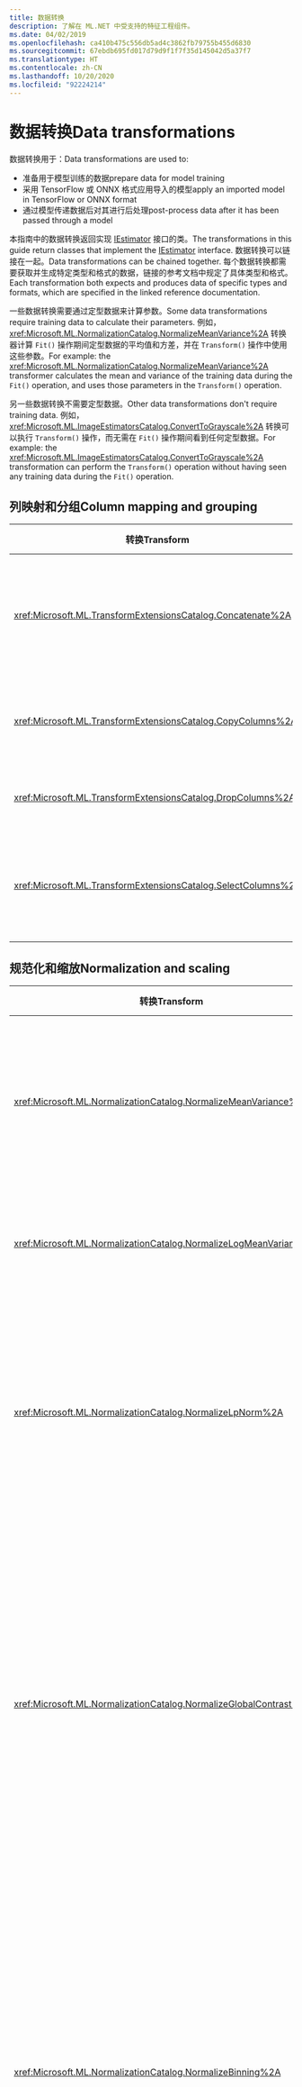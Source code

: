 ```yaml
---
title: 数据转换
description: 了解在 ML.NET 中受支持的特征工程组件。
ms.date: 04/02/2019
ms.openlocfilehash: ca410b475c556db5ad4c3862fb79755b455d6830
ms.sourcegitcommit: 67ebdb695fd017d79d9f1f7f35d145042d5a37f7
ms.translationtype: HT
ms.contentlocale: zh-CN
ms.lasthandoff: 10/20/2020
ms.locfileid: "92224214"
---
```

# <a name="data-transformations"></a><span data-ttu-id="62c13-103">数据转换</span><span class="sxs-lookup"><span data-stu-id="62c13-103">Data transformations</span></span>

<span data-ttu-id="62c13-104">数据转换用于：</span><span class="sxs-lookup"><span data-stu-id="62c13-104">Data transformations are used to:</span></span>

- <span data-ttu-id="62c13-105">准备用于模型训练的数据</span><span class="sxs-lookup"><span data-stu-id="62c13-105">prepare data for model training</span></span>
- <span data-ttu-id="62c13-106">采用 TensorFlow 或 ONNX 格式应用导入的模型</span><span class="sxs-lookup"><span data-stu-id="62c13-106">apply an imported model in TensorFlow or ONNX format</span></span>
- <span data-ttu-id="62c13-107">通过模型传递数据后对其进行后处理</span><span class="sxs-lookup"><span data-stu-id="62c13-107">post-process data after it has been passed through a model</span></span>

<span data-ttu-id="62c13-108">本指南中的数据转换返回实现 [IEstimator](xref:Microsoft.ML.IEstimator%601) 接口的类。</span><span class="sxs-lookup"><span data-stu-id="62c13-108">The transformations in this guide return classes that implement the [IEstimator](xref:Microsoft.ML.IEstimator%601) interface.</span></span> <span data-ttu-id="62c13-109">数据转换可以链接在一起。</span><span class="sxs-lookup"><span data-stu-id="62c13-109">Data transformations can be chained together.</span></span> <span data-ttu-id="62c13-110">每个数据转换都需要获取并生成特定类型和格式的数据，链接的参考文档中规定了具体类型和格式。</span><span class="sxs-lookup"><span data-stu-id="62c13-110">Each transformation both expects and produces data of specific types and formats, which are specified in the linked reference documentation.</span></span>

<span data-ttu-id="62c13-111">一些数据转换需要通过定型数据来计算参数。</span><span class="sxs-lookup"><span data-stu-id="62c13-111">Some data transformations require training data to calculate their parameters.</span></span> <span data-ttu-id="62c13-112">例如，<xref:Microsoft.ML.NormalizationCatalog.NormalizeMeanVariance%2A> 转换器计算 `Fit()` 操作期间定型数据的平均值和方差，并在 `Transform()` 操作中使用这些参数。</span><span class="sxs-lookup"><span data-stu-id="62c13-112">For example: the <xref:Microsoft.ML.NormalizationCatalog.NormalizeMeanVariance%2A> transformer calculates the mean and variance of the training data during the `Fit()` operation, and uses those parameters in the `Transform()` operation.</span></span>

<span data-ttu-id="62c13-113">另一些数据转换不需要定型数据。</span><span class="sxs-lookup"><span data-stu-id="62c13-113">Other data transformations don't require training data.</span></span> <span data-ttu-id="62c13-114">例如，<xref:Microsoft.ML.ImageEstimatorsCatalog.ConvertToGrayscale%2A> 转换可以执行 `Transform()` 操作，而无需在 `Fit()` 操作期间看到任何定型数据。</span><span class="sxs-lookup"><span data-stu-id="62c13-114">For example: the <xref:Microsoft.ML.ImageEstimatorsCatalog.ConvertToGrayscale%2A> transformation can perform the `Transform()` operation without having seen any training data during the `Fit()` operation.</span></span>

## <a name="column-mapping-and-grouping"></a><span data-ttu-id="62c13-115">列映射和分组</span><span class="sxs-lookup"><span data-stu-id="62c13-115">Column mapping and grouping</span></span>

| <span data-ttu-id="62c13-116">转换</span><span class="sxs-lookup"><span data-stu-id="62c13-116">Transform</span></span> | <span data-ttu-id="62c13-117">定义</span><span class="sxs-lookup"><span data-stu-id="62c13-117">Definition</span></span> |
| --- | --- |
| <xref:Microsoft.ML.TransformExtensionsCatalog.Concatenate%2A> | <span data-ttu-id="62c13-118">将一个或多个输入列连接到新输出列中</span><span class="sxs-lookup"><span data-stu-id="62c13-118">Concatenate one or more input columns into a new output column</span></span> |
| <xref:Microsoft.ML.TransformExtensionsCatalog.CopyColumns%2A> | <span data-ttu-id="62c13-119">复制和重命名一个或多个输入列</span><span class="sxs-lookup"><span data-stu-id="62c13-119">Copy and rename one or more input columns</span></span> |
| <xref:Microsoft.ML.TransformExtensionsCatalog.DropColumns%2A> | <span data-ttu-id="62c13-120">删除一个或多个输入列</span><span class="sxs-lookup"><span data-stu-id="62c13-120">Drop one or more input columns</span></span> |
| <xref:Microsoft.ML.TransformExtensionsCatalog.SelectColumns%2A> | <span data-ttu-id="62c13-121">选择一个或多个不包含输入数据的列</span><span class="sxs-lookup"><span data-stu-id="62c13-121">Select one or more columns to keep from the input data</span></span> |

## <a name="normalization-and-scaling"></a><span data-ttu-id="62c13-122">规范化和缩放</span><span class="sxs-lookup"><span data-stu-id="62c13-122">Normalization and scaling</span></span>

| <span data-ttu-id="62c13-123">转换</span><span class="sxs-lookup"><span data-stu-id="62c13-123">Transform</span></span> | <span data-ttu-id="62c13-124">定义</span><span class="sxs-lookup"><span data-stu-id="62c13-124">Definition</span></span> |
| --- | --- |
| <xref:Microsoft.ML.NormalizationCatalog.NormalizeMeanVariance%2A> | <span data-ttu-id="62c13-125">减去（定型数据的）平均值，再除以（定型数据的）方差</span><span class="sxs-lookup"><span data-stu-id="62c13-125">Subtract the mean (of the training data) and divide by the variance (of the training data)</span></span> |
| <xref:Microsoft.ML.NormalizationCatalog.NormalizeLogMeanVariance%2A> | <span data-ttu-id="62c13-126">根据定型数据的对数进行规范化</span><span class="sxs-lookup"><span data-stu-id="62c13-126">Normalize based on the logarithm of the training data</span></span> |
| <xref:Microsoft.ML.NormalizationCatalog.NormalizeLpNorm%2A> | <span data-ttu-id="62c13-127">按 [lp 范数](https://en.wikipedia.org/wiki/Lp_space#The_p-norm_in_finite_dimensions)缩放输入向量，其中 p 为 1、2 或无穷大。</span><span class="sxs-lookup"><span data-stu-id="62c13-127">Scale input vectors by their [lp-norm](https://en.wikipedia.org/wiki/Lp_space#The_p-norm_in_finite_dimensions), where p is 1, 2 or infinity.</span></span> <span data-ttu-id="62c13-128">默认为 l2（欧几里得距离）范数</span><span class="sxs-lookup"><span data-stu-id="62c13-128">Defaults to the l2 (Euclidean distance) norm</span></span> |
| <xref:Microsoft.ML.NormalizationCatalog.NormalizeGlobalContrast%2A> | <span data-ttu-id="62c13-129">缩放行中的每个值，具体方法是减去行数据的平均值，除以（行数据的）标准差或 l2 范数，再乘以可配置的比例因子（默认值为 2）</span><span class="sxs-lookup"><span data-stu-id="62c13-129">Scale each value in a row by subtracting the mean of the row data and divide by either the standard deviation or l2-norm (of the row data), and multiply by a configurable scale factor (default 2)</span></span> |
| <xref:Microsoft.ML.NormalizationCatalog.NormalizeBinning%2A> | <span data-ttu-id="62c13-130">将输入值分配到箱索引，并除以箱数量，以生成介于 0 和 1 之间的浮点值。</span><span class="sxs-lookup"><span data-stu-id="62c13-130">Assign the input value to a bin index and divide by the number of bins to produce a float value between 0 and 1.</span></span> <span data-ttu-id="62c13-131">计算箱边界是为了在各个箱中均匀分布定型数据</span><span class="sxs-lookup"><span data-stu-id="62c13-131">The bin boundaries are calculated to evenly distribute the training data across bins</span></span> |
| <xref:Microsoft.ML.NormalizationCatalog.NormalizeSupervisedBinning%2A> | <span data-ttu-id="62c13-132">根据与标签列的相关性，将输入值分配到箱</span><span class="sxs-lookup"><span data-stu-id="62c13-132">Assign the input value to a bin based on its correlation with label column</span></span> |
| <xref:Microsoft.ML.NormalizationCatalog.NormalizeMinMax%2A> | <span data-ttu-id="62c13-133">按定型数据最小值和最大值的差值缩放输入</span><span class="sxs-lookup"><span data-stu-id="62c13-133">Scale the input by the difference between the minimum and maximum values in the training data</span></span> |

## <a name="conversions-between-data-types"></a><span data-ttu-id="62c13-134">数据类型转换</span><span class="sxs-lookup"><span data-stu-id="62c13-134">Conversions between data types</span></span>

| <span data-ttu-id="62c13-135">转换</span><span class="sxs-lookup"><span data-stu-id="62c13-135">Transform</span></span> | <span data-ttu-id="62c13-136">定义</span><span class="sxs-lookup"><span data-stu-id="62c13-136">Definition</span></span> |
| --- | --- |
| <xref:Microsoft.ML.ConversionsExtensionsCatalog.ConvertType%2A> | <span data-ttu-id="62c13-137">将输入列的类型转换为新类型</span><span class="sxs-lookup"><span data-stu-id="62c13-137">Convert the type of an input column to a new type</span></span> |
| <xref:Microsoft.ML.ConversionsExtensionsCatalog.MapValue%2A> | <span data-ttu-id="62c13-138">根据提供的映射字典将值映射到键（类别）</span><span class="sxs-lookup"><span data-stu-id="62c13-138">Map values to keys (categories) based on the supplied dictionary of mappings</span></span> |
| <xref:Microsoft.ML.ConversionsExtensionsCatalog.MapValueToKey%2A> | <span data-ttu-id="62c13-139">通过从输入数据创建映射，将值映射到键（类别）</span><span class="sxs-lookup"><span data-stu-id="62c13-139">Map values to keys (categories) by creating the mapping from the input data</span></span> |
| <xref:Microsoft.ML.ConversionsExtensionsCatalog.MapKeyToValue%2A> | <span data-ttu-id="62c13-140">将键转换回原始值</span><span class="sxs-lookup"><span data-stu-id="62c13-140">Convert keys back to their original values</span></span> |
| <xref:Microsoft.ML.ConversionsExtensionsCatalog.MapKeyToVector%2A> | <span data-ttu-id="62c13-141">将键转换回原始值的向量</span><span class="sxs-lookup"><span data-stu-id="62c13-141">Convert keys back to vectors of original values</span></span> |
| <xref:Microsoft.ML.ConversionsCatalog.MapKeyToBinaryVector%2A> | <span data-ttu-id="62c13-142">将键转换回原始值的二元向量</span><span class="sxs-lookup"><span data-stu-id="62c13-142">Convert keys back to a binary vector of original values</span></span> |
| <xref:Microsoft.ML.ConversionsExtensionsCatalog.Hash%2A> | <span data-ttu-id="62c13-143">哈希处理输入列中的值</span><span class="sxs-lookup"><span data-stu-id="62c13-143">Hash the value in the input column</span></span> |

## <a name="text-transformations"></a><span data-ttu-id="62c13-144">文本转换</span><span class="sxs-lookup"><span data-stu-id="62c13-144">Text transformations</span></span>

| <span data-ttu-id="62c13-145">转换</span><span class="sxs-lookup"><span data-stu-id="62c13-145">Transform</span></span> | <span data-ttu-id="62c13-146">定义</span><span class="sxs-lookup"><span data-stu-id="62c13-146">Definition</span></span> |
| --- | --- |
| <xref:Microsoft.ML.TextCatalog.FeaturizeText%2A> | <span data-ttu-id="62c13-147">将文本列转换为规范化 ngram 和 char-gram 计数的浮点数组</span><span class="sxs-lookup"><span data-stu-id="62c13-147">Transform a text column into a float array of normalized ngrams and char-grams counts</span></span> |
| <xref:Microsoft.ML.TextCatalog.TokenizeIntoWords%2A> | <span data-ttu-id="62c13-148">将一个或多个文本列拆分为各个字词</span><span class="sxs-lookup"><span data-stu-id="62c13-148">Split one or more text columns into individual words</span></span> |
| <xref:Microsoft.ML.TextCatalog.TokenizeIntoCharactersAsKeys%2A> | <span data-ttu-id="62c13-149">将一个或多个文本列拆分为关于一组主题的各个字符浮点数</span><span class="sxs-lookup"><span data-stu-id="62c13-149">Split one or more text columns into individual characters floats over a set of topics</span></span> |
| <xref:Microsoft.ML.TextCatalog.NormalizeText%2A> | <span data-ttu-id="62c13-150">更改大小写、删除标注字符、标点符号和数字</span><span class="sxs-lookup"><span data-stu-id="62c13-150">Change case, remove diacritical marks, punctuation marks, and numbers</span></span> |
| <xref:Microsoft.ML.TextCatalog.ProduceNgrams%2A> | <span data-ttu-id="62c13-151">将文本列转换为一组 ngram 计数（连续单词的序列）</span><span class="sxs-lookup"><span data-stu-id="62c13-151">Transform text column into a bag of counts of ngrams (sequences of consecutive words)</span></span>|
| <xref:Microsoft.ML.TextCatalog.ProduceWordBags%2A> | <span data-ttu-id="62c13-152">将文本列转换为一组 ngram 向量计数</span><span class="sxs-lookup"><span data-stu-id="62c13-152">Transform text column into a bag of counts of ngrams vector</span></span> |
| <xref:Microsoft.ML.TextCatalog.ProduceHashedNgrams%2A> | <span data-ttu-id="62c13-153">将文本列转换为已哈希处理的 ngram 计数向量</span><span class="sxs-lookup"><span data-stu-id="62c13-153">Transform text column into a vector of hashed ngram counts</span></span> |
| <xref:Microsoft.ML.TextCatalog.ProduceHashedWordBags%2A> | <span data-ttu-id="62c13-154">将文本列转换为一组已哈希处理的 ngram 计数</span><span class="sxs-lookup"><span data-stu-id="62c13-154">Transform text column into a bag of hashed ngram counts</span></span> |
| <xref:Microsoft.ML.TextCatalog.RemoveDefaultStopWords%2A>  | <span data-ttu-id="62c13-155">从输入列中删除指定语言的默认停用词</span><span class="sxs-lookup"><span data-stu-id="62c13-155">Remove default stop words for the specified language from input columns</span></span> |
| <xref:Microsoft.ML.TextCatalog.RemoveStopWords%2A> | <span data-ttu-id="62c13-156">从输入列中删除指定的停用词</span><span class="sxs-lookup"><span data-stu-id="62c13-156">Removes specified stop words from input columns</span></span> |
| <xref:Microsoft.ML.TextCatalog.LatentDirichletAllocation%2A> | <span data-ttu-id="62c13-157">将文档（表示为浮点数向量）转换为关于一组主题的浮点数向量</span><span class="sxs-lookup"><span data-stu-id="62c13-157">Transform a document (represented as a vector of floats) into a vector of floats over a set of topics</span></span> |
| <xref:Microsoft.ML.TextCatalog.ApplyWordEmbedding%2A> | <span data-ttu-id="62c13-158">使用预定型模型将文本令牌向量转换为句向量</span><span class="sxs-lookup"><span data-stu-id="62c13-158">Convert vectors of text tokens into sentence vectors using a pre-trained model</span></span> |

## <a name="image-transformations"></a><span data-ttu-id="62c13-159">图像转换</span><span class="sxs-lookup"><span data-stu-id="62c13-159">Image transformations</span></span>

| <span data-ttu-id="62c13-160">转换</span><span class="sxs-lookup"><span data-stu-id="62c13-160">Transform</span></span> | <span data-ttu-id="62c13-161">定义</span><span class="sxs-lookup"><span data-stu-id="62c13-161">Definition</span></span> |
| --- | --- |
| <xref:Microsoft.ML.ImageEstimatorsCatalog.ConvertToGrayscale%2A> | <span data-ttu-id="62c13-162">将图像转换为灰度图像</span><span class="sxs-lookup"><span data-stu-id="62c13-162">Convert an image to grayscale</span></span> |
| <xref:Microsoft.ML.ImageEstimatorsCatalog.ConvertToImage%2A> | <span data-ttu-id="62c13-163">将像素向量转换为 <xref:Microsoft.ML.Transforms.Image.ImageDataViewType></span><span class="sxs-lookup"><span data-stu-id="62c13-163">Convert a vector of pixels to <xref:Microsoft.ML.Transforms.Image.ImageDataViewType></span></span> |
| <xref:Microsoft.ML.ImageEstimatorsCatalog.ExtractPixels%2A> | <span data-ttu-id="62c13-164">将输入图像中的像素转换为数字向量</span><span class="sxs-lookup"><span data-stu-id="62c13-164">Convert pixels from input image into a vector of numbers</span></span> |
| <xref:Microsoft.ML.ImageEstimatorsCatalog.LoadImages%2A> | <span data-ttu-id="62c13-165">将图像从文件夹加载到内存中</span><span class="sxs-lookup"><span data-stu-id="62c13-165">Load images from a folder into memory</span></span> |
| <xref:Microsoft.ML.ImageEstimatorsCatalog.ResizeImages%2A> | <span data-ttu-id="62c13-166">调整图像大小</span><span class="sxs-lookup"><span data-stu-id="62c13-166">Resize images</span></span> |
| <xref:Microsoft.ML.OnnxCatalog.DnnFeaturizeImage%2A> | <span data-ttu-id="62c13-167">应用预训练的深度神经网络 (DNN) 模型将输入图像转换为特征向量</span><span class="sxs-lookup"><span data-stu-id="62c13-167">Applies a pre-trained deep neural network (DNN) model to transform an input image into a feature vector</span></span> |

## <a name="categorical-data-transformations"></a><span data-ttu-id="62c13-168">分类数据转换</span><span class="sxs-lookup"><span data-stu-id="62c13-168">Categorical data transformations</span></span>

| <span data-ttu-id="62c13-169">转换</span><span class="sxs-lookup"><span data-stu-id="62c13-169">Transform</span></span> | <span data-ttu-id="62c13-170">定义</span><span class="sxs-lookup"><span data-stu-id="62c13-170">Definition</span></span> |
| --- | --- |
| <xref:Microsoft.ML.CategoricalCatalog.OneHotEncoding%2A> | <span data-ttu-id="62c13-171">将一个或多个文本列转换为[单热](https://en.wikipedia.org/wiki/One-hot)编码向量</span><span class="sxs-lookup"><span data-stu-id="62c13-171">Convert one or more text columns into [one-hot](https://en.wikipedia.org/wiki/One-hot) encoded vectors</span></span> |
| <xref:Microsoft.ML.CategoricalCatalog.OneHotHashEncoding%2A> | <span data-ttu-id="62c13-172">将一个或多个文本列转换为基于哈希的单热编码向量</span><span class="sxs-lookup"><span data-stu-id="62c13-172">Convert one or more text columns into hash-based one-hot encoded vectors</span></span> |

## <a name="time-series-data-transformations"></a><span data-ttu-id="62c13-173">时序数据转换</span><span class="sxs-lookup"><span data-stu-id="62c13-173">Time series data transformations</span></span>

| <span data-ttu-id="62c13-174">转换</span><span class="sxs-lookup"><span data-stu-id="62c13-174">Transform</span></span> | <span data-ttu-id="62c13-175">定义</span><span class="sxs-lookup"><span data-stu-id="62c13-175">Definition</span></span> |
| --- | --- |
| <xref:Microsoft.ML.TimeSeriesCatalog.DetectAnomalyBySrCnn%2A> | <span data-ttu-id="62c13-176">使用 Spectral Residual (SR) 算法检测输入时序数据中的异常</span><span class="sxs-lookup"><span data-stu-id="62c13-176">Detect anomalies in the input time series data using the Spectral Residual (SR) algorithm</span></span> |
| <xref:Microsoft.ML.TimeSeriesCatalog.DetectChangePointBySsa%2A> | <span data-ttu-id="62c13-177">使用奇异谱分析 (SSA) 检测时序数据中的更改点</span><span class="sxs-lookup"><span data-stu-id="62c13-177">Detect change points in time series data using singular spectrum analysis (SSA)</span></span> |
| <xref:Microsoft.ML.TimeSeriesCatalog.DetectIidChangePoint%2A> | <span data-ttu-id="62c13-178">使用自适应内核密度估计和鞅评分检测独立同分布 (IID) 的时序数据中的更改点</span><span class="sxs-lookup"><span data-stu-id="62c13-178">Detect change points in independent and identically distributed (IID) time series data using adaptive kernel density estimations and martingale scores</span></span> |
| <xref:Microsoft.ML.TimeSeriesCatalog.ForecastBySsa%2A> | <span data-ttu-id="62c13-179">使用奇异谱分析 (SSA) 预测时序数据</span><span class="sxs-lookup"><span data-stu-id="62c13-179">Forecast time series data using singular spectrum analysis (SSA)</span></span> |
| <xref:Microsoft.ML.TimeSeriesCatalog.DetectSpikeBySsa%2A> | <span data-ttu-id="62c13-180">使用奇异谱分析 (SSA) 检测时序数据中的峰值</span><span class="sxs-lookup"><span data-stu-id="62c13-180">Detect spikes in time series data using singular spectrum analysis (SSA)</span></span> |
| <xref:Microsoft.ML.TimeSeriesCatalog.DetectIidSpike%2A> | <span data-ttu-id="62c13-181">使用自适应内核密度估计和鞅评分检测独立同分布 (IID) 的时序数据中的峰值</span><span class="sxs-lookup"><span data-stu-id="62c13-181">Detect spikes in independent and identically distributed (IID) time series data using adaptive kernel density estimations and martingale scores</span></span> |

## <a name="missing-values"></a><span data-ttu-id="62c13-182">缺少值</span><span class="sxs-lookup"><span data-stu-id="62c13-182">Missing values</span></span>

| <span data-ttu-id="62c13-183">转换</span><span class="sxs-lookup"><span data-stu-id="62c13-183">Transform</span></span> | <span data-ttu-id="62c13-184">定义</span><span class="sxs-lookup"><span data-stu-id="62c13-184">Definition</span></span> |
| --- | --- |
| <xref:Microsoft.ML.ExtensionsCatalog.IndicateMissingValues%2A> | <span data-ttu-id="62c13-185">新建布尔输出列：如果输入列中缺少值，输出列的值为 true</span><span class="sxs-lookup"><span data-stu-id="62c13-185">Create a new boolean output column, the value of which is true when the value in the input column is missing</span></span> |
| <xref:Microsoft.ML.ExtensionsCatalog.ReplaceMissingValues%2A> | <span data-ttu-id="62c13-186">新建输出列：如果输入列中缺少值，输出列的值设置为默认值，否则设置为输入值</span><span class="sxs-lookup"><span data-stu-id="62c13-186">Create a new output column, the value of which is set to a default value if the value is missing from the input column, and the input value otherwise</span></span> |

## <a name="feature-selection"></a><span data-ttu-id="62c13-187">功能选择</span><span class="sxs-lookup"><span data-stu-id="62c13-187">Feature selection</span></span>

| <span data-ttu-id="62c13-188">转换</span><span class="sxs-lookup"><span data-stu-id="62c13-188">Transform</span></span> | <span data-ttu-id="62c13-189">定义</span><span class="sxs-lookup"><span data-stu-id="62c13-189">Definition</span></span> |
| --- | --- |
| <xref:Microsoft.ML.FeatureSelectionCatalog.SelectFeaturesBasedOnCount%2A> | <span data-ttu-id="62c13-190">选择非默认值大于阈值的功能</span><span class="sxs-lookup"><span data-stu-id="62c13-190">Select features whose non-default values are greater than a threshold</span></span> |
| <xref:Microsoft.ML.FeatureSelectionCatalog.SelectFeaturesBasedOnMutualInformation%2A> | <span data-ttu-id="62c13-191">选择标签列中的数据最依赖的功能</span><span class="sxs-lookup"><span data-stu-id="62c13-191">Select the features on which the data in the label column is most dependent</span></span> |

## <a name="feature-transformations"></a><span data-ttu-id="62c13-192">功能转换</span><span class="sxs-lookup"><span data-stu-id="62c13-192">Feature transformations</span></span>

| <span data-ttu-id="62c13-193">转换</span><span class="sxs-lookup"><span data-stu-id="62c13-193">Transform</span></span> | <span data-ttu-id="62c13-194">定义</span><span class="sxs-lookup"><span data-stu-id="62c13-194">Definition</span></span> |
| --- | --- |
| <xref:Microsoft.ML.KernelExpansionCatalog.ApproximatedKernelMap%2A> | <span data-ttu-id="62c13-195">将每个输入向量映射到较低维度的特征空间，在该特征空间中，内积近似于内核函数，这样就可以将特征用作线性算法的输入</span><span class="sxs-lookup"><span data-stu-id="62c13-195">Map each input vector onto a lower dimensional feature space, where inner products approximate a kernel function, so that the features can be used as inputs to the linear algorithms</span></span> |
| <xref:Microsoft.ML.PcaCatalog.ProjectToPrincipalComponents%2A> | <span data-ttu-id="62c13-196">通过应用主成分分析算法来降低输入特征向量的维度</span><span class="sxs-lookup"><span data-stu-id="62c13-196">Reduce the dimensions of the input feature vector by applying the Principal Component Analysis algorithm</span></span> |

## <a name="explainability-transformations"></a><span data-ttu-id="62c13-197">解释能力转换</span><span class="sxs-lookup"><span data-stu-id="62c13-197">Explainability transformations</span></span>

| <span data-ttu-id="62c13-198">转换</span><span class="sxs-lookup"><span data-stu-id="62c13-198">Transform</span></span> | <span data-ttu-id="62c13-199">定义</span><span class="sxs-lookup"><span data-stu-id="62c13-199">Definition</span></span> |
| --- | --- |
| <xref:Microsoft.ML.ExplainabilityCatalog.CalculateFeatureContribution%2A> | <span data-ttu-id="62c13-200">计算特征向量的每个元素的贡献分数</span><span class="sxs-lookup"><span data-stu-id="62c13-200">Calculate contribution scores for each element of a feature vector</span></span> |

## <a name="calibration-transformations"></a><span data-ttu-id="62c13-201">校准转换</span><span class="sxs-lookup"><span data-stu-id="62c13-201">Calibration transformations</span></span>

| <span data-ttu-id="62c13-202">转换</span><span class="sxs-lookup"><span data-stu-id="62c13-202">Transform</span></span> | <span data-ttu-id="62c13-203">定义</span><span class="sxs-lookup"><span data-stu-id="62c13-203">Definition</span></span> |
| --- | --- |
|<xref:Microsoft.ML.BinaryClassificationCatalog.CalibratorsCatalog.Platt%28System.String%2CSystem.String%2CSystem.String%29> | <span data-ttu-id="62c13-204">使用带有使用训练数据的参数估计的逻辑回归将二元分类器原始分数转换为类概率</span><span class="sxs-lookup"><span data-stu-id="62c13-204">Transforms a binary classifier raw score into a class probability using logistic regression with parameters estimated using the training data</span></span> |
| <xref:Microsoft.ML.BinaryClassificationCatalog.CalibratorsCatalog.Platt%28System.Double%2CSystem.Double%2CSystem.String%29> | <span data-ttu-id="62c13-205">使用带有固定参数的逻辑回归将二元分类器原始分数转换为类概率</span><span class="sxs-lookup"><span data-stu-id="62c13-205">Transforms a binary classifier raw score into a class probability using logistic regression with fixed parameters</span></span> |
| <xref:Microsoft.ML.BinaryClassificationCatalog.CalibratorsCatalog.Naive%2A> | <span data-ttu-id="62c13-206">通过将分数分配到箱并根据箱之间的分布计算概率将二元分类器原始分数转换为类概率</span><span class="sxs-lookup"><span data-stu-id="62c13-206">Transforms a binary classifier raw score into a class probability by assigning scores to bins, and calculating the probability based on the distribution among the bins</span></span> |
| <xref:Microsoft.ML.BinaryClassificationCatalog.CalibratorsCatalog.Isotonic%2A> | <span data-ttu-id="62c13-207">通过将分数分配到箱将二元分类器原始分数转换为类概率（使用训练数据估计边界位置和箱的大小）</span><span class="sxs-lookup"><span data-stu-id="62c13-207">Transforms a binary classifier raw score into a class probability by assigning scores to bins, where the position of boundaries and the size of bins are estimated using the training data</span></span>  |

## <a name="deep-learning-transformations"></a><span data-ttu-id="62c13-208">深度学习转换</span><span class="sxs-lookup"><span data-stu-id="62c13-208">Deep learning transformations</span></span>

| <span data-ttu-id="62c13-209">转换</span><span class="sxs-lookup"><span data-stu-id="62c13-209">Transform</span></span> | <span data-ttu-id="62c13-210">定义</span><span class="sxs-lookup"><span data-stu-id="62c13-210">Definition</span></span> |
| --- | --- |
| <xref:Microsoft.ML.OnnxCatalog.ApplyOnnxModel%2A> | <span data-ttu-id="62c13-211">使用导入的 ONNX 模型转换输入数据</span><span class="sxs-lookup"><span data-stu-id="62c13-211">Transform the input data with an imported ONNX model</span></span> |
| <xref:Microsoft.ML.TensorflowCatalog.LoadTensorFlowModel%2A> | <span data-ttu-id="62c13-212">使用导入的 TensorFlow 模型转换输入数据</span><span class="sxs-lookup"><span data-stu-id="62c13-212">Transform the input data with an imported TensorFlow model</span></span> |

## <a name="custom-transformations"></a><span data-ttu-id="62c13-213">自定义转换</span><span class="sxs-lookup"><span data-stu-id="62c13-213">Custom transformations</span></span>

| <span data-ttu-id="62c13-214">转换</span><span class="sxs-lookup"><span data-stu-id="62c13-214">Transform</span></span> | <span data-ttu-id="62c13-215">定义</span><span class="sxs-lookup"><span data-stu-id="62c13-215">Definition</span></span> |
| --- | --- |
| <xref:Microsoft.ML.CustomMappingCatalog.CustomMapping%2A> | <span data-ttu-id="62c13-216">使用用户定义映射将现有列转换为新列</span><span class="sxs-lookup"><span data-stu-id="62c13-216">Transform existing columns onto new ones with a user-defined mapping</span></span> |
